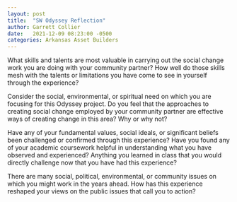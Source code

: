 ```yaml
---
layout: post
title:  "SW Odyssey Reflection"
author: Garrett Collier
date:   2021-12-09 08:23:00 -0500
categories: Arkansas Asset Builders
---
```


What skills and talents are most valuable in carrying out the social change work you are doing with your community partner? How well do those skills mesh with the talents or limitations you have come to see in yourself through the experience?

Consider the social, environmental, or spiritual need on which you are focusing for this Odyssey project. Do you feel that the approaches to creating social change employed by your community partner are effective ways of creating change in this area? Why or why not?

Have any of your fundamental values, social ideals, or significant beliefs been challenged or confirmed through this experience? Have you found any of your academic coursework helpful in understanding what you have observed and experienced? Anything you learned in class that you would directly challenge now that you have had this experience?

There are many social, political, environmental, or community issues on which you might work in the years ahead. How has this experience reshaped your views on the public issues that call you to action?
